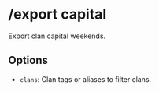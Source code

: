 # /export capital

Export clan capital weekends.

## Options

- `clans`: Clan tags or aliases to filter clans.

